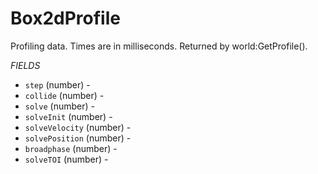 # Box2dProfile
Profiling data. Times are in milliseconds.
Returned by world:GetProfile().

_FIELDS_
* `step` (number) -
* `collide` (number) -
* `solve` (number) -
* `solveInit` (number) -
* `solveVelocity` (number) -
* `solvePosition` (number) -
* `broadphase` (number) -
* `solveTOI` (number) -
